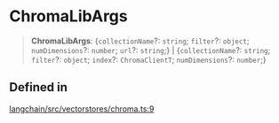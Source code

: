 ChromaLibArgs
=============

> **ChromaLibArgs**: {`collectionName`?: `string`; `filter`?: `object`; `numDimensions`?: `number`; `url`?: `string`;} | {`collectionName`?: `string`; `filter`?: `object`; `index`?: `ChromaClientT`; `numDimensions`?: `number`;}

Defined in[](#defined-in "Direct link to Defined in")
------------------------------------------------------

[langchain/src/vectorstores/chroma.ts:9](https://github.com/hwchase17/langchainjs/blob/1c1274d/langchain/src/vectorstores/chroma.ts#L9)